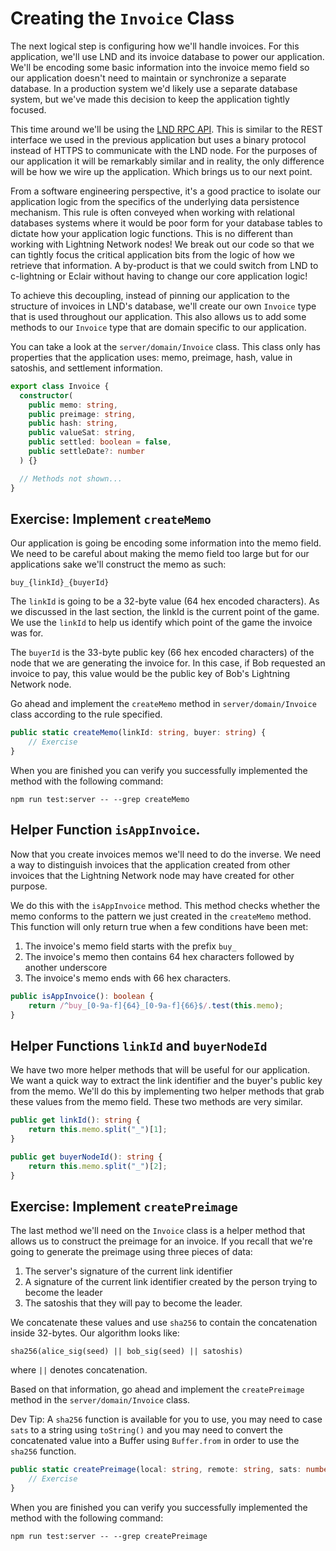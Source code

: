 # Creating the `Invoice` Class

The next logical step is configuring how we'll handle invoices. For this application, we'll use LND and its invoice database to power our application. We'll be encoding some basic information into the invoice memo field so our application doesn't need to maintain or synchronize a separate database. In a production system we'd likely use a separate database system, but we've made this decision to keep the application tightly focused.

This time around we'll be using the [LND RPC API](https://api.lightning.community/#lnd-grpc-api-reference). This is similar to the REST interface we used in the previous application but uses a binary protocol instead of HTTPS to communicate with the LND node. For the purposes of our application it will be remarkably similar and in reality, the only difference will be how we wire up the application. Which brings us to our next point.

From a software engineering perspective, it's a good practice to isolate our application logic from the specifics of the underlying data persistence mechanism. This rule is often conveyed when working with relational databases systems where it would be poor form for your database tables to dictate how your application logic functions. This is no different than working with Lightning Network nodes! We break out our code so that we can tightly focus the critical application bits from the logic of how we retrieve that information. A by-product is that we could switch from LND to c-lightning or Eclair without having to change our core application logic!

To achieve this decoupling, instead of pinning our application to the structure of invoices in LND's database, we'll create our own `Invoice` type that is used throughout our application. This also allows us to add some methods to our `Invoice` type that are domain specific to our application.

You can take a look at the `server/domain/Invoice` class. This class only has properties that the application uses: memo, preimage, hash, value in satoshis, and settlement information.

```typescript
export class Invoice {
  constructor(
    public memo: string,
    public preimage: string,
    public hash: string,
    public valueSat: string,
    public settled: boolean = false,
    public settleDate?: number
  ) {}

  // Methods not shown...
}
```

## Exercise: Implement `createMemo`

Our application is going be encoding some information into the memo field. We need to be careful about making the memo field too large but for our applications sake we'll construct the memo as such:

```
buy_{linkId}_{buyerId}
```

The `linkId` is going to be a 32-byte value (64 hex encoded characters). As we discussed in the last section, the linkId is the current point of the game. We use the `linkId` to help us identify which point of the game the invoice was for.

The `buyerId` is the 33-byte public key (66 hex encoded characters) of the node that we are generating the invoice for. In this case, if Bob requested an invoice to pay, this value would be the public key of Bob's Lightning Network node.

Go ahead and implement the `createMemo` method in `server/domain/Invoice` class according to the rule specified.

```typescript
public static createMemo(linkId: string, buyer: string) {
    // Exercise
}
```

When you are finished you can verify you successfully implemented the method with the following command:

```
npm run test:server -- --grep createMemo
```

## Helper Function `isAppInvoice`.

Now that you create invoices memos we'll need to do the inverse. We need a way to distinguish invoices that the application created from other invoices that the Lightning Network node may have created for other purpose.

We do this with the `isAppInvoice` method. This method checks whether the memo conforms to the pattern we just created in the `createMemo` method. This function will only return true when a few conditions have been met:

1. The invoice's memo field starts with the prefix `buy_`
1. The invoice's memo then contains 64 hex characters followed by another underscore
1. The invoice's memo ends with 66 hex characters.

```typescript
public isAppInvoice(): boolean {
    return /^buy_[0-9a-f]{64}_[0-9a-f]{66}$/.test(this.memo);
}
```

## Helper Functions `linkId` and `buyerNodeId`

We have two more helper methods that will be useful for our application. We want a quick way to extract the link identifier and the buyer's public key from the memo. We'll do this by implementing two helper methods that grab these values from the memo field. These two methods are very similar.

```typescript
public get linkId(): string {
    return this.memo.split("_")[1];
}

public get buyerNodeId(): string {
    return this.memo.split("_")[2];
}
```

## Exercise: Implement `createPreimage`

The last method we'll need on the `Invoice` class is a helper method that allows us to construct the preimage for an invoice. If you recall that we're going to generate the preimage using three pieces of data:

1. The server's signature of the current link identifier
1. A signature of the current link identifier created by the person trying to become the leader
1. The satoshis that they will pay to become the leader.

We concatenate these values and use `sha256` to contain the concatenation inside 32-bytes. Our algorithm looks like:

```
sha256(alice_sig(seed) || bob_sig(seed) || satoshis)
```

where `||` denotes concatenation.

Based on that information, go ahead and implement the `createPreimage` method in the `server/domain/Invoice` class.

Dev Tip: A `sha256` function is available for you to use, you may need to case `sats` to a string using `toString()` and you may need to convert the concatenated value into a Buffer using `Buffer.from` in order to use the `sha256` function.

```typescript
public static createPreimage(local: string, remote: string, sats: number) {
    // Exercise
}
```

When you are finished you can verify you successfully implemented the method with the following command:

```
npm run test:server -- --grep createPreimage
```
